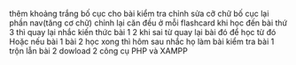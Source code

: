 thêm khoảng trắng bố cục cho bài kiểm tra
chỉnh sửa cỡ chữ bố cục lại phần nav(tăng cơ chữ)
chỉnh lại căn đều ở mỗi flashcard
khi học đến bài thứ 3 thì quay lại nhắc kiến thức bài 1 2 khi sai từ quay lại bài đó để học từ đó
Hoặc nếu bài 1 bài 2 học xong thì hôm sau nhắc họ làm bài kiểm tra bài 1 trộn lẫn bài 2
dowload 2 công cụ PHP và XAMPP
